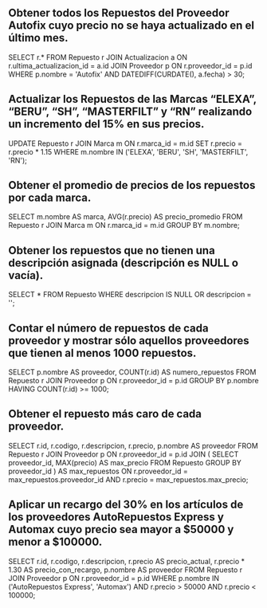## Obtener todos los Repuestos del Proveedor Autofix cuyo precio no se haya actualizado en el último mes.
SELECT r.*
FROM Repuesto r
JOIN Actualizacion a ON r.ultima_actualizacion_id = a.id
JOIN Proveedor p ON r.proveedor_id = p.id
WHERE p.nombre = 'Autofix'
  AND DATEDIFF(CURDATE(), a.fecha) > 30;

##  Actualizar los Repuestos de las Marcas “ELEXA”, “BERU”, “SH”, “MASTERFILT” y “RN” realizando un incremento del 15% en sus precios.
UPDATE Repuesto r
JOIN Marca m ON r.marca_id = m.id
SET r.precio = r.precio * 1.15
WHERE m.nombre IN ('ELEXA', 'BERU', 'SH', 'MASTERFILT', 'RN');

## Obtener el promedio de precios de los repuestos por cada marca.
SELECT m.nombre AS marca,
       AVG(r.precio) AS precio_promedio
FROM Repuesto r
JOIN Marca m ON r.marca_id = m.id
GROUP BY m.nombre;

## Obtener los repuestos que no tienen una descripción asignada (descripción es NULL o vacía).
SELECT *
FROM Repuesto
WHERE descripcion IS NULL OR descripcion = '';

## Contar el número de repuestos de cada proveedor y mostrar sólo aquellos proveedores que tienen al menos 1000 repuestos.
SELECT p.nombre AS proveedor,
       COUNT(r.id) AS numero_repuestos
FROM Repuesto r
JOIN Proveedor p ON r.proveedor_id = p.id
GROUP BY p.nombre
HAVING COUNT(r.id) >= 1000;

## Obtener el repuesto más caro de cada proveedor.
SELECT r.id,
       r.codigo,
       r.descripcion,
       r.precio,
       p.nombre AS proveedor
FROM Repuesto r
JOIN Proveedor p ON r.proveedor_id = p.id
JOIN (
    SELECT proveedor_id, MAX(precio) AS max_precio
    FROM Repuesto
    GROUP BY proveedor_id
) AS max_repuestos ON r.proveedor_id = max_repuestos.proveedor_id AND r.precio = max_repuestos.max_precio;

## Aplicar un recargo del 30% en los artículos de los proveedores AutoRepuestos Express y Automax cuyo precio sea mayor a $50000 y menor a $100000.
SELECT r.id,
       r.codigo,
       r.descripcion,
       r.precio AS precio_actual,
       r.precio * 1.30 AS precio_con_recargo,
       p.nombre AS proveedor
FROM Repuesto r
JOIN Proveedor p ON r.proveedor_id = p.id
WHERE p.nombre IN ('AutoRepuestos Express', 'Automax')
  AND r.precio > 50000
  AND r.precio < 100000;